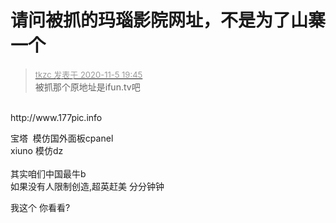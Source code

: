 # 请问被抓的玛瑙影院网址，不是为了山寨一个


<div class="quote"><blockquote><font size="2"><a href="https://www.hostloc.com/forum.php?mod=redirect&amp;goto=findpost&amp;pid=9408296&amp;ptid=762916" target="_blank"><font color="#999999">tkzc 发表于 2020-11-5 19:45</font></a></font><br />
被抓那个原地址是ifun.tv吧</blockquote></div><br />
http://www.177pic.info

宝塔&nbsp;&nbsp;模仿国外面板cpanel<br />
xiuno 模仿dz<br />
<br />
其实咱们中国最牛b <br />
如果没有人限制创造,超英赶美 分分钟钟

我这个 你看看?<img id="aimg_mK6Z4" onclick="zoom(this, this.src, 0, 0, 0)" class="zoom" src="https://cdn.jsdelivr.net/gh/hishis/forum-master/public/images/patch.gif" onmouseover="img_onmouseoverfunc(this)" onload="thumbImg(this)" border="0" alt="" />

